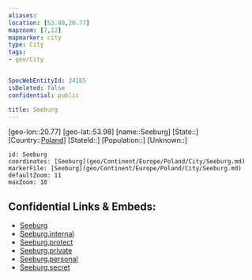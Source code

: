 ```yaml
---
aliases: 
location: [53.98,20.77]
mapzoom: [7,12] 
mapmarker: city 
type: City
tags:
- geo/City


SpocWebEntityId: 34165
isDeleted: false
confidential: public

title: Seeburg
---
```

[geo-lon::20.77]
[geo-lat::53.98]
[name::Seeburg]
[State::]
[Country::[Poland](geo/Continent/Europe/Poland.md)]
[StateId::]
[Population::]
[Unknown::]


```leaflet
id: Seeburg
coordinates: [Seeburg](geo/Continent/Europe/Poland/City/Seeburg.md)
markerFile: [Seeburg](geo/Continent/Europe/Poland/City/Seeburg.md)
defaultZoom: 11 
maxZoom: 18
```


## Confidential Links & Embeds: 
- [Seeburg](../../../../../../_public/geo/Continent/Europe/Poland/City/Seeburg.md) 
- [Seeburg.internal](../../../../../../_internal/geo/Continent/Europe/Poland/City/Seeburg.internal.md) 
- [Seeburg.protect](../../../../../../_protect/geo/Continent/Europe/Poland/City/Seeburg.protect.md) 
- [Seeburg.private](../../../../../../_private/geo/Continent/Europe/Poland/City/Seeburg.private.md) 
- [Seeburg.personal](../../../../../../_personal/geo/Continent/Europe/Poland/City/Seeburg.personal.md) 
- [Seeburg.secret](../../../../../../_secret/geo/Continent/Europe/Poland/City/Seeburg.secret.md) 
